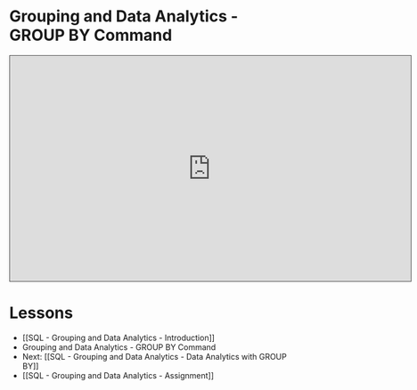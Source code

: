 
# Grouping and Data Analytics - GROUP BY Command

<iframe src="https://egator.hosted.panopto.com/Panopto/Pages/Embed.aspx?id=3caf9f08-858f-4406-8c75-b1330053f5c3&autoplay=false&offerviewer=true&showtitle=true&showbrand=true&captions=false&interactivity=all" height="405" width="720" style="border: 1px solid #464646;" allowfullscreen allow="autoplay" aria-label="Panopto Embedded Video Player"></iframe>

# Lessons
- [[SQL - Grouping and Data Analytics - Introduction]]
- Grouping and Data Analytics - GROUP BY Command
- Next: [[SQL - Grouping and Data Analytics - Data Analytics with GROUP BY]]
- [[SQL - Grouping and Data Analytics - Assignment]]